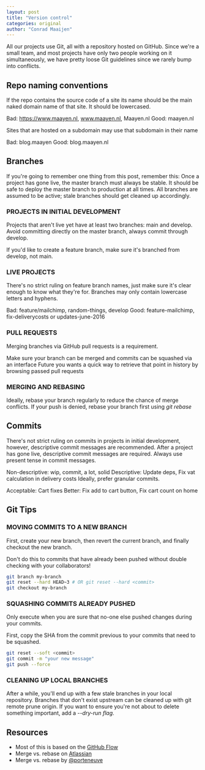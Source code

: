 ```yaml
---
layout: post
title: "Version control"
categories: original
author: "Conrad Maaijen"
---
```


All our projects use Git, all with a repository hosted on GitHub. Since we're a small team, and most projects have only two  people working on it simultaneously, we have pretty loose Git guidelines since we rarely bump into conflicts.

<!--more-->

## Repo naming conventions

If the repo contains the source code of a site its name should be the main naked domain name of that site. It should be lowercased.

Bad: https://www.maayen.nl, www.maayen.nl, Maayen.nl
Good: maayen.nl

Sites that are hosted on a subdomain may use that subdomain in their name

Bad: blog.maayen
Good: blog.maayen.nl

## Branches

If you're going to remember one thing from this post, remember this: Once a project has gone live, the master branch must always be stable. It should be safe to deploy the master branch to production at all times. All branches are assumed to be active; stale branches should get cleaned up accordingly.

### PROJECTS IN INITIAL DEVELOPMENT

Projects that aren't live yet have at least two branches: main and develop. Avoid committing directly on the master branch, always commit through develop.

If you'd like to create a feature branch, make sure it's branched from develop, not main.

### LIVE PROJECTS

There's no strict ruling on feature branch names, just make sure it's clear enough to know what they're for. Branches may only contain lowercase letters and hyphens.

Bad: feature/mailchimp, random-things, develop
Good: feature-mailchimp, fix-deliverycosts or updates-june-2016

### PULL REQUESTS

Merging branches via GitHub pull requests is a requirement.

Make sure your branch can be merged and commits can be squashed via an interface
Future you wants a quick way to retrieve that point in history by browsing passed pull requests

### MERGING AND REBASING

Ideally, rebase your branch regularly to reduce the chance of merge conflicts.
If your push is denied, rebase your branch first using *git rebase*

## Commits

There's not strict ruling on commits in projects in initial development, however, descriptive commit messages are recommended. After a project has gone live, descriptive commit messages are required. Always use present tense in commit messages.

Non-descriptive: wip, commit, a lot, solid
Descriptive: Update deps, Fix vat calculation in delivery costs
Ideally, prefer granular commits.

Acceptable: Cart fixes
Better: Fix add to cart button, Fix cart count on home

## Git Tips

### MOVING COMMITS TO A NEW BRANCH

First, create your new branch, then revert the current branch, and finally checkout the new branch.

Don't do this to commits that have already been pushed without double checking with your collaborators!

```bash
git branch my-branch
git reset --hard HEAD~3 # OR git reset --hard <commit>
git checkout my-branch
```

### SQUASHING COMMITS ALREADY PUSHED

Only execute when you are sure that no-one else pushed changes during your commits.

First, copy the SHA from the commit previous to your commits that need to be squashed.

```bash
git reset --soft <commit>
git commit -m "your new message"
git push --force
```

### CLEANING UP LOCAL BRANCHES

After a while, you'll end up with a few stale branches in your local repository. Branches that don't exist upstream can be cleaned up with git remote prune origin. If you want to ensure you're not about to delete something important, add a *--dry-run flag*.

## Resources

* Most of this is based on the [GitHub Flow](https://guides.github.com/introduction/flow/)
* Merge vs. rebase on [Atlassian](https://www.atlassian.com/git/tutorials/merging-vs-rebasing/workflow-walkthrough)
* Merge vs. rebase by [@porteneuve](https://medium.com/@porteneuve/getting-solid-at-git-rebase-vs-merge-4fa1a48c53aa)

